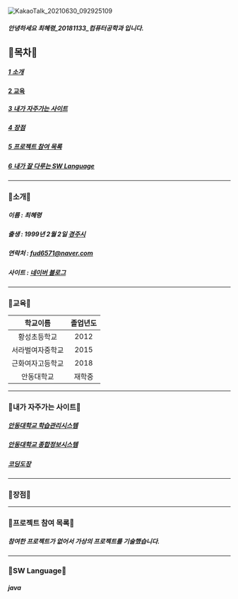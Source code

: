 
![KakaoTalk_20210630_092925109](https://user-images.githubusercontent.com/50656146/123884225-bd048580-d985-11eb-88e5-eedbdee5f793.jpg)
##### 안녕하세요 최혜령_20181133_컴퓨터공학과 입니다.

## 💜목차💜

##### [1 소개][slink]
[slink]: https://github.com/hyereong/softwareFolio/blob/main/README.md#%EC%86%8C%EA%B0%9C
#### [2 교육][glink]
[glink]: https://github.com/hyereong/softwareFolio/blob/main/README.md#%EA%B5%90%EC%9C%A1
##### [3 내가 자주가는 사이트][sislink]
[sislink]: https://github.com/hyereong/softwareFolio/blob/main/README.md#%EB%82%B4%EA%B0%80-%EC%9E%90%EC%A3%BC%EA%B0%80%EB%8A%94-%EC%82%AC%EC%9D%B4%ED%8A%B8
##### [4 장점][jlink]
[jlink]: https://github.com/hyereong/softwareFolio/blob/main/README.md#%EC%9E%A5%EC%A0%90
##### [5 프로젝트 참여 목록][plink]
[plink]: https://github.com/hyereong/softwareFolio/blob/main/README.md#%ED%94%84%EB%A1%9C%EC%A0%9D%ED%8A%B8-%EC%B0%B8%EC%97%AC-%EB%AA%A9%EB%A1%9D
##### [6 내가 잘 다루는 SW Language][nlink]
[nlink]: https://github.com/hyereong/softwareFolio/blob/main/README.md#%EB%82%B4%EA%B0%80-%EC%9E%98-%EB%8B%A4%EB%A3%A8%EB%8A%94-sw-language

***

### 💜소개💜

##### 이름 : 최혜령

##### 출생 : 1999년 2월 2일 [경주시][gylink]
[gylink]:https://www.gyeongju.go.kr/design/ko2019/popup/covid/index.html

##### 연락처 : <fud6571@naver.com>

##### 사이트 : [네이버 블로그][blink]
[blink]:http://blog.naver.com/fud6571

***

### 💜교육💜

| 학교이름 | 졸업년도 |
| :-: | :-: |
| 황성초등학교 | 2012 |
| 서라벌여자중학교 | 2015 |
| 근화여자고등학교 | 2018 |
| 안동대학교 | 재학중 |


***

### 💜내가 자주가는 사이트💜

##### [안동대학교 학습관리시스템][ahlink]
[ahlink]:https://lms.andong.ac.kr/ilos/main/main_form.acl

##### [안동대학교 종합정보시스템][ajlink]
[ajlink]:https://i4u.anu.ac.kr/

##### [코딩도장][codolink]
[codolink]: https://dojang.io/

***

### 💜장점💜

***

### 💜프로젝트 참여 목록💜

##### *참여한 프로젝트가 없어서 가상의 프로젝트를 기술했습니다.*



***

### 💜SW Language💜

##### java

